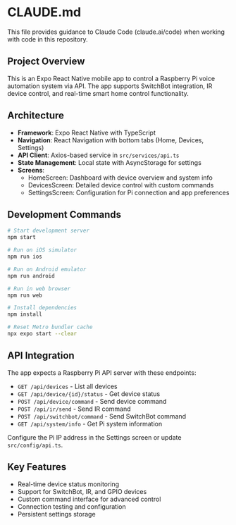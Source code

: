 # CLAUDE.md

This file provides guidance to Claude Code (claude.ai/code) when working with code in this repository.

## Project Overview

This is an Expo React Native mobile app to control a Raspberry Pi voice automation system via API. The app supports SwitchBot integration, IR device control, and real-time smart home control functionality.

## Architecture

- **Framework**: Expo React Native with TypeScript
- **Navigation**: React Navigation with bottom tabs (Home, Devices, Settings)
- **API Client**: Axios-based service in `src/services/api.ts`
- **State Management**: Local state with AsyncStorage for settings
- **Screens**: 
  - HomeScreen: Dashboard with device overview and system info
  - DevicesScreen: Detailed device control with custom commands
  - SettingsScreen: Configuration for Pi connection and app preferences

## Development Commands

```bash
# Start development server
npm start

# Run on iOS simulator
npm run ios

# Run on Android emulator
npm run android

# Run in web browser
npm run web

# Install dependencies
npm install

# Reset Metro bundler cache
npx expo start --clear
```

## API Integration

The app expects a Raspberry Pi API server with these endpoints:
- `GET /api/devices` - List all devices
- `GET /api/device/{id}/status` - Get device status
- `POST /api/device/command` - Send device command
- `POST /api/ir/send` - Send IR command
- `POST /api/switchbot/command` - Send SwitchBot command
- `GET /api/system/info` - Get Pi system information

Configure the Pi IP address in the Settings screen or update `src/config/api.ts`.

## Key Features

- Real-time device status monitoring
- Support for SwitchBot, IR, and GPIO devices
- Custom command interface for advanced control
- Connection testing and configuration
- Persistent settings storage